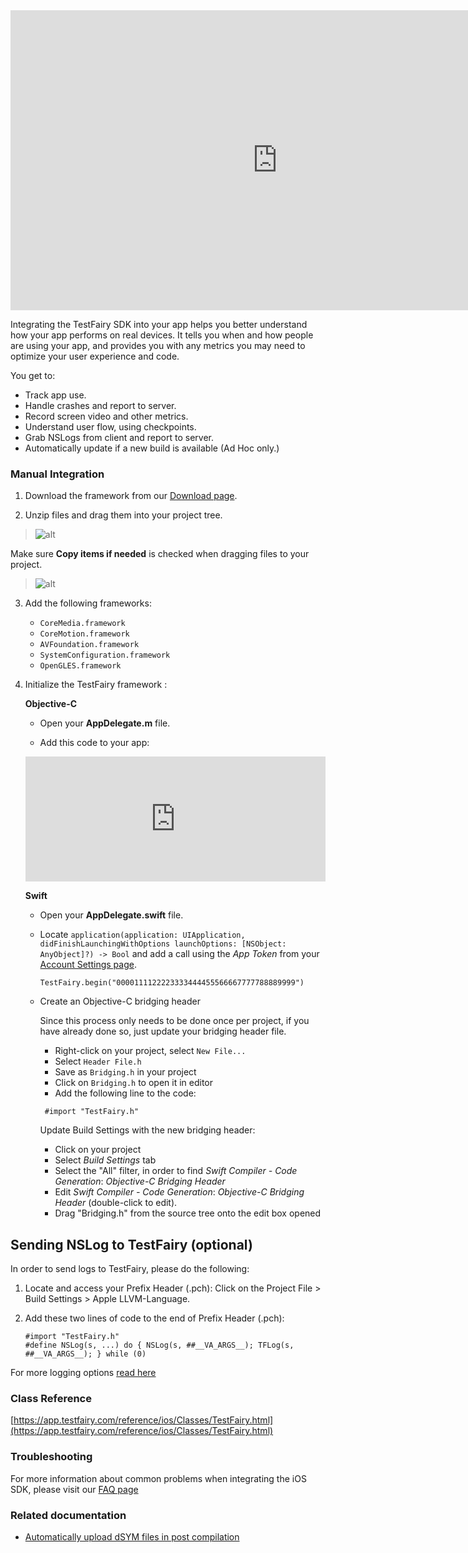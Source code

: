 <iframe width="854" height="480" src="https://www.youtube.com/embed/DhRX5UukvPM" frameborder="0" allow="autoplay; encrypted-media" allowfullscreen></iframe>

Integrating the TestFairy SDK into your app helps you better understand how your app performs on real devices. It tells you
when and how people are using your app, and provides you with any metrics you may need to optimize your user experience and code.

You get to:

* Track app use.
* Handle crashes and report to server.
* Record screen video and other metrics.
* Understand user flow, using checkpoints.
* Grab NSLogs from client and report to server.
* Automatically update if a new build is available (Ad Hoc only.)

### Manual Integration
1. Download the framework from our [Download page](https://app.testfairy.com/sdk/ios/).

2. Unzip files and drag them into your project tree.
> ![alt](https://app.testfairy.com/images/app/sdk/tutorial-unzip-files.png)

   Make sure **Copy items if needed** is checked when dragging files to your project.
> ![alt](http://docs.testfairy.com/img/ios/sdk/copy-items-if-needed.png)

3. Add the following frameworks:
    + ```CoreMedia.framework```
    + ```CoreMotion.framework```
    + ```AVFoundation.framework```
    + ```SystemConfiguration.framework```
    + ```OpenGLES.framework```

4. Initialize the TestFairy framework :

    **Objective-C**
    
    * Open your **AppDelegate.m** file.
    
    * Add this code to your app:
    
    <iframe frameBorder="0" width="100%" height="200" src="https://app.testfairy.com/sdk/ios/iframe"></iframe>

    
    **Swift**
    
    * Open your **AppDelegate.swift** file.
    
    * Locate `application(application: UIApplication, didFinishLaunchingWithOptions launchOptions: [NSObject: AnyObject]?) -> Bool` and add a call using the *App Token* from your [Account Settings page](https://app.testfairy.com/settings#apptoken).
        ```
        TestFairy.begin("0000111122223333444455566667777788889999")	
        ```
	
    * Create an Objective-C bridging header 
		
		Since this process only needs to be done once per project, if you have already done so, just update your bridging header file.

		* Right-click on your project, select `New File...`
		* Select `Header File.h`
		* Save as `Bridging.h` in your project
		* Click on `Bridging.h` to open it in editor
		* Add the following line to the code: 

	  ```
	   #import "TestFairy.h"
	   ```

		Update Build Settings with the new bridging header:

		* Click on your project
		* Select *Build Settings* tab
		* Select the "All" filter, in order to find *Swift Compiler - Code Generation*: *Objective-C Bridging Header*
		* Edit *Swift Compiler - Code Generation*: *Objective-C Bridging Header* (double-click to edit).
		* Drag "Bridging.h" from the source tree onto the edit box opened

## Sending NSLog to TestFairy (optional)

In order to send logs to TestFairy, please do the following:

1. Locate and access your Prefix Header (.pch): Click on the Project File > Build Settings > Apple LLVM-Language.
2. Add these two lines of code to the end of Prefix Header (.pch):

	```
	#import "TestFairy.h"
	#define NSLog(s, ...) do { NSLog(s, ##__VA_ARGS__); TFLog(s, ##__VA_ARGS__); } while (0)
	```    
    
For more logging options [read here](https://docs.testfairy.com/iOS_SDK/Logs_on_iOS_10.html)

### Class Reference

[https://app.testfairy.com/reference/ios/Classes/TestFairy.html](https://app.testfairy.com/reference/ios/Classes/TestFairy.html)

### Troubleshooting

For more information about common problems when integrating the iOS SDK, please visit our [FAQ page](http://docs.testfairy.com/FAQ.html)

### Related documentation

* [Automatically upload dSYM files in post compilation](/iOS_SDK/Automatic_Upload_of_dSYM.html)



